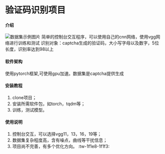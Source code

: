 # 验证码识别项目

#### 介绍
![数据集示例图片](https://foruda.gitee.com/images/1690447032047393693/711b7490_9972732.png "屏幕截图")
简单的控制台交互程序，可以使用自己的cnn网络，使用vgg网络进行训练和测试
识别对象：captcha生成的验证码，大小写字母以及数字，5位长度，识别率达到98以上
#### 软件架构
使用pytorch框架,可使用gpu加速。数据集是captcha提供生成

#### 安装教程

1.  clone项目；
2.  安装所需软件包，如torch，tqdm等；
3.  训练，测试模型。

#### 使用说明

1.  控制台交互，可以选择vgg11，13，16，19等；
2.  数据集复杂程度高，含有噪点，曲线等干扰信息；
3.  项目尚不完善，有多个优化方向。 :tw-1f1e8-1f1f3: 

